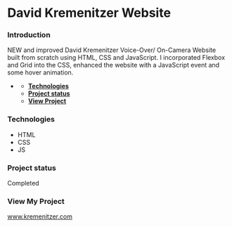 # **David Kremenitzer Website**

### **Introduction**
NEW and improved David Kremenitzer Voice-Over/ On-Camera Website built from scratch using HTML, CSS and JavaScript. I incorporated Flexbox and Grid into the CSS, enhanced the website with a JavaScript event and some hover animation.
- [](#)

    - [**Technologies**](#technologies)
    - [**Project status**](#project-status)
    - [**View Project**](#other-information)

### **Technologies**

- HTML
- CSS
- JS


  
### **Project status**
Completed

### **View My Project**
www.kremenitzer.com


